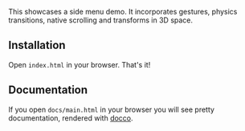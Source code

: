 This showcases a side menu demo. It incorporates gestures, physics transitions, native scrolling and transforms in 3D space. 

## Installation

Open `index.html` in your browser. That's it!

## Documentation

If you open `docs/main.html` in your browser you will see pretty documentation, rendered with [docco](https://jashkenas.github.io/docco/).